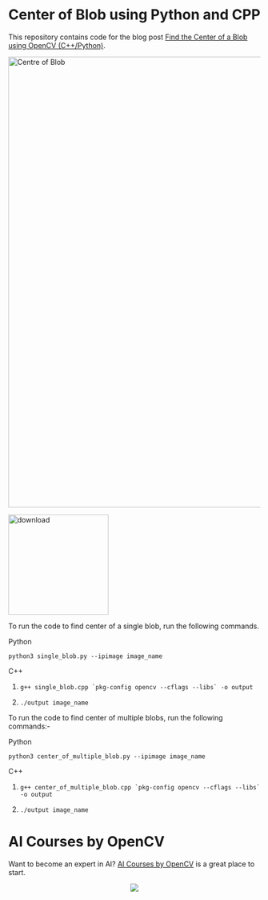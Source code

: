 # Center of Blob using Python and CPP

This repository contains code for the blog post [Find the Center of a Blob using OpenCV (C++/Python)](https://learnopencv.com/find-center-of-blob-centroid-using-opencv-cpp-python/).

<img src="https://learnopencv.com/wp-content/uploads/2018/07/single-blob-image-768x307.png" alt="Centre of Blob" width="900">


[<img src="https://learnopencv.com/wp-content/uploads/2022/07/download-button-e1657285155454.png" alt="download" width="200">](https://www.dropbox.com/scl/fo/eftkr2kxe0wrm6i386hcs/h?dl=1&rlkey=5iaq04xe7xvprktki6hvcndnx)


To run the code to find center of a single blob, run the following commands.

Python

`python3 single_blob.py --ipimage image_name`


C++

1. ``g++ single_blob.cpp `pkg-config opencv --cflags --libs` -o output``

2. `./output image_name`

To run the code to find center of multiple blobs, run the following commands:-

Python

`python3 center_of_multiple_blob.py --ipimage image_name`

C++

1. ``g++ center_of_multiple_blob.cpp `pkg-config opencv --cflags --libs` -o output``

2. `./output image_name`


# AI Courses by OpenCV

Want to become an expert in AI? [AI Courses by OpenCV](https://opencv.org/courses/) is a great place to start. 

<a href="https://opencv.org/courses/">
<p align="center"> 
<img src="https://www.learnopencv.com/wp-content/uploads/2020/04/AI-Courses-By-OpenCV-Github.png">
</p>
</a>

